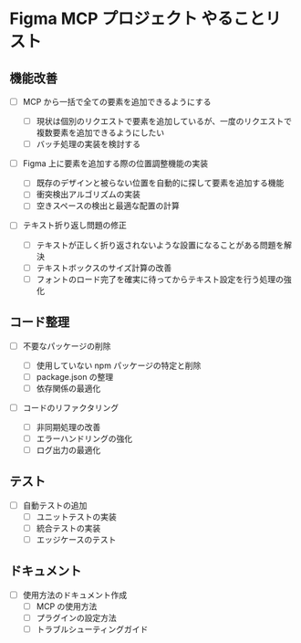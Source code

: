 # Figma MCP プロジェクト やることリスト

## 機能改善

- [ ] MCP から一括で全ての要素を追加できるようにする

  - [ ] 現状は個別のリクエストで要素を追加しているが、一度のリクエストで複数要素を追加できるようにしたい
  - [ ] バッチ処理の実装を検討する

- [ ] Figma 上に要素を追加する際の位置調整機能の実装

  - [ ] 既存のデザインと被らない位置を自動的に探して要素を追加する機能
  - [ ] 衝突検出アルゴリズムの実装
  - [ ] 空きスペースの検出と最適な配置の計算

- [ ] テキスト折り返し問題の修正
  - [ ] テキストが正しく折り返されないような設置になることがある問題を解決
  - [ ] テキストボックスのサイズ計算の改善
  - [ ] フォントのロード完了を確実に待ってからテキスト設定を行う処理の強化

## コード整理

- [ ] 不要なパッケージの削除

  - [ ] 使用していない npm パッケージの特定と削除
  - [ ] package.json の整理
  - [ ] 依存関係の最適化

- [ ] コードのリファクタリング
  - [ ] 非同期処理の改善
  - [ ] エラーハンドリングの強化
  - [ ] ログ出力の最適化

## テスト

- [ ] 自動テストの追加
  - [ ] ユニットテストの実装
  - [ ] 統合テストの実装
  - [ ] エッジケースのテスト

## ドキュメント

- [ ] 使用方法のドキュメント作成
  - [ ] MCP の使用方法
  - [ ] プラグインの設定方法
  - [ ] トラブルシューティングガイド
